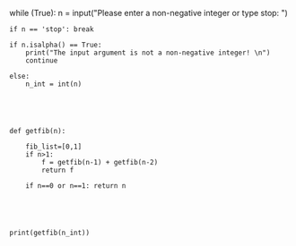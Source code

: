 while (True):
    n = input("Please enter a non-negative integer or type stop: ")

    if n == 'stop': break
    
    if n.isalpha() == True:
        print("The input argument is not a non-negative integer! \n")
        continue

    else:
        n_int = int(n)
    
    
                


    def getfib(n):
   
        fib_list=[0,1]
        if n>1:
            f = getfib(n-1) + getfib(n-2)
            return f
    
        if n==0 or n==1: return n


   


    print(getfib(n_int))
